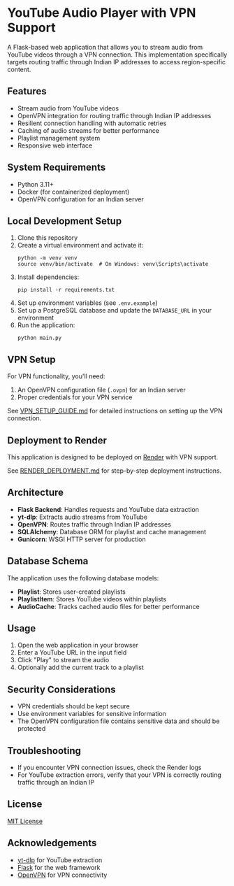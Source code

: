 # YouTube Audio Player with VPN Support

A Flask-based web application that allows you to stream audio from YouTube videos through a VPN connection. This implementation specifically targets routing traffic through Indian IP addresses to access region-specific content.

## Features

- Stream audio from YouTube videos
- OpenVPN integration for routing traffic through Indian IP addresses
- Resilient connection handling with automatic retries
- Caching of audio streams for better performance
- Playlist management system
- Responsive web interface

## System Requirements

- Python 3.11+
- Docker (for containerized deployment)
- OpenVPN configuration for an Indian server

## Local Development Setup

1. Clone this repository
2. Create a virtual environment and activate it:
   ```
   python -m venv venv
   source venv/bin/activate  # On Windows: venv\Scripts\activate
   ```
3. Install dependencies:
   ```
   pip install -r requirements.txt
   ```
4. Set up environment variables (see `.env.example`)
5. Set up a PostgreSQL database and update the `DATABASE_URL` in your environment
6. Run the application:
   ```
   python main.py
   ```

## VPN Setup

For VPN functionality, you'll need:

1. An OpenVPN configuration file (`.ovpn`) for an Indian server
2. Proper credentials for your VPN service

See [VPN_SETUP_GUIDE.md](VPN_SETUP_GUIDE.md) for detailed instructions on setting up the VPN connection.

## Deployment to Render

This application is designed to be deployed on [Render](https://render.com) with VPN support. 

See [RENDER_DEPLOYMENT.md](RENDER_DEPLOYMENT.md) for step-by-step deployment instructions.

## Architecture

- **Flask Backend**: Handles requests and YouTube data extraction
- **yt-dlp**: Extracts audio streams from YouTube
- **OpenVPN**: Routes traffic through Indian IP addresses
- **SQLAlchemy**: Database ORM for playlist and cache management
- **Gunicorn**: WSGI HTTP server for production

## Database Schema

The application uses the following database models:

- **Playlist**: Stores user-created playlists
- **PlaylistItem**: Stores YouTube videos within playlists
- **AudioCache**: Tracks cached audio files for better performance

## Usage

1. Open the web application in your browser
2. Enter a YouTube URL in the input field
3. Click "Play" to stream the audio
4. Optionally add the current track to a playlist

## Security Considerations

- VPN credentials should be kept secure
- Use environment variables for sensitive information
- The OpenVPN configuration file contains sensitive data and should be protected

## Troubleshooting

- If you encounter VPN connection issues, check the Render logs
- For YouTube extraction errors, verify that your VPN is correctly routing traffic through an Indian IP

## License

[MIT License](LICENSE)

## Acknowledgements

- [yt-dlp](https://github.com/yt-dlp/yt-dlp) for YouTube extraction
- [Flask](https://flask.palletsprojects.com/) for the web framework
- [OpenVPN](https://openvpn.net/) for VPN connectivity